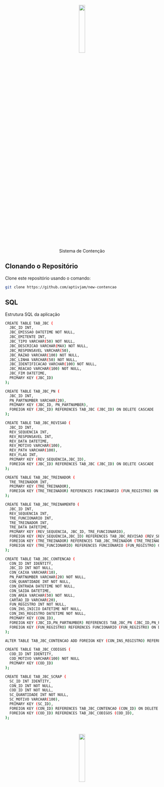 <p align="center"><img src="https://raw.githubusercontent.com/aptivjam/new-contencao/refs/heads/main/Contencao/JBC.ico?token=GHSAT0AAAAAACX6QZTOKEP5D4G4HL7IYIXQZZDM6SA" width="20%"></p>
<p align="center">Sistema de Contenção</p>

## Clonando o Repositório
Clone este repositório usando o comando:
```bash
git clone https://github.com/aptivjam/new-contencao
```

## SQL
Estrutura SQL da aplicação
```bash
CREATE TABLE TAB_JBC (
  JBC_ID INT,
  JBC_EMISSAO DATETIME NOT NULL,
  JBC_EMITENTE INT,
  JBC_TIPO VARCHAR(50) NOT NULL,
  JBC_DESCRICAO VARCHAR(MAX) NOT NULL,
  JBC_RESPONSAVEL VARCHAR(50),
  JBC_RAZAO VARCHAR(100) NOT NULL,
  JBC_LINHA VARCHAR(50) NOT NULL,
  JBC_IDENTIFICACAO VARCHAR(100) NOT NULL,
  JBC_REACAO VARCHAR(100) NOT NULL,
  JBC_FIM DATETIME,
  PRIMARY KEY (JBC_ID)
);

CREATE TABLE TAB_JBC_PN (
  JBC_ID INT,
  PN_PARTNUMBER VARCHAR(20),
  PRIMARY KEY (JBC_ID, PN_PARTNUMBER),
  FOREIGN KEY (JBC_ID) REFERENCES TAB_JBC (JBC_ID) ON DELETE CASCADE
);

CREATE TABLE TAB_JBC_REVISAO (
  JBC_ID INT,
  REV_SEQUENCIA INT,
  REV_RESPONSAVEL INT,
  REV_DATA DATETIME,
  REV_MOTIVO VARCHAR(100),
  REV_PATH VARCHAR(100),
  REV_FLAG INT,
  PRIMARY KEY (REV_SEQUENCIA,JBC_ID),
  FOREIGN KEY (JBC_ID) REFERENCES TAB_JBC (JBC_ID) ON DELETE CASCADE
);

CREATE TABLE TAB_JBC_TREINADOR (
  TRE_TREINADOR INT,
  PRIMARY KEY (TRE_TREINADOR),
  FOREIGN KEY (TRE_TREINADOR) REFERENCES FUNCIONARIO (FUN_REGISTRO) ON DELETE CASCADE
);

CREATE TABLE TAB_JBC_TREINAMENTO (
  JBC_ID INT,
  REV_SEQUENCIA INT,
  TRE_FUNCIONARIO INT,
  TRE_TREINADOR INT,
  TRE_DATA DATETIME,
  PRIMARY KEY (REV_SEQUENCIA, JBC_ID, TRE_FUNCIONARIO),
  FOREIGN KEY (REV_SEQUENCIA,JBC_ID) REFERENCES TAB_JBC_REVISAO (REV_SEQUENCIA,JBC_ID) ON DELETE CASCADE,
  FOREIGN KEY (TRE_TREINADOR) REFERENCES TAB_JBC_TREINADOR (TRE_TREINADOR) ON DELETE NO ACTION,
  FOREIGN KEY (TRE_FUNCIONARIO) REFERENCES FUNCIONARIO (FUN_REGISTRO) ON DELETE NO ACTION
);

CREATE TABLE TAB_JBC_CONTENCAO (
  CON_ID INT IDENTITY,
  JBC_ID INT NOT NULL,
  CON_CAIXA VARCHAR(10),
  PN_PARTNUMBER VARCHAR(20) NOT NULL,
  CON_QUANTIDADE INT NOT NULL,
  CON_ENTRADA DATETIME NOT NULL,
  CON_SAIDA DATETIME,
  CON_AREA VARCHAR(50) NOT NULL,
  CARTAO_ID VARCHAR(20),
  FUN_REGISTRO INT NOT NULL,
  CON_INS_INICIO DATETIME NOT NULL,
  CON_INS_REGISTRO DATETIME NOT NULL,
  PRIMARY KEY (CON_ID),
  FOREIGN KEY (JBC_ID,PN_PARTNUMBER) REFERENCES TAB_JBC_PN (JBC_ID,PN_PARTNUMBER) ON DELETE CASCADE,
  FOREIGN KEY (FUN_REGISTRO) REFERENCES FUNCIONARIO (FUN_REGISTRO) ON DELETE NO ACTION
);

ALTER TABLE TAB_JBC_CONTENCAO ADD FOREIGN KEY (CON_INS_REGISTRO) REFERENCES FUNCIONARIO (FUN_REGISTRO) ON DELETE NO ACTION

CREATE TABLE TAB_JBC_CODIGOS (
  COD_ID INT IDENTITY,
  COD_MOTIVO VARCHAR(100) NOT NULL
  PRIMARY KEY (COD_ID)
);

CREATE TABLE TAB_JBC_SCRAP (
  SC_ID INT IDENTITY,
  CON_ID INT NOT NULL,
  COD_ID INT NOT NULL,
  SC_QUANTIDADE INT NOT NULL,
  SC_MOTIVO VARCHAR(100),
  PRIMARY KEY (SC_ID),
  FOREIGN KEY (CON_ID) REFERENCES TAB_JBC_CONTENCAO (CON_ID) ON DELETE CASCADE,
  FOREIGN KEY (COD_ID) REFERENCES TAB_JBC_CODIGOS (COD_ID),
);
```
<br>
<p align="center"><img src="https://github.com/user-attachments/assets/bb4c0c56-bf3e-4471-9d88-8056135c8f9f" width="20%"></p>

